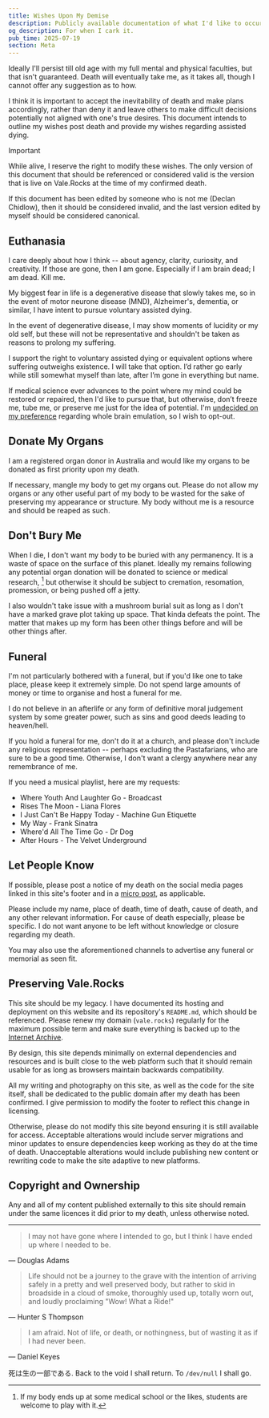 ```yaml
---
title: Wishes Upon My Demise
description: Publicly available documentation of what I'd like to occur in the event of my death. Includes information about my wishes for voluntary assisted dying.
og_description: For when I cark it.
pub_time: 2025-07-19
section: Meta
---
```


Ideally I'll persist till old age with my full mental and physical faculties, but that isn't guaranteed. Death will eventually take me, as it takes all, though I cannot offer any suggestion as to how.

I think it is important to accept the inevitability of death and make plans accordingly, rather than deny it and leave others to make difficult decisions potentially not aligned with one's true desires. This document intends to outline my wishes post death and provide my wishes regarding assisted dying.

> [!IMPORTANT]
> While alive, I reserve the right to modify these wishes. The only version of this document that should be referenced or considered valid is the version that is live on Vale.Rocks at the time of my confirmed death.
>
> If this document has been edited by someone who is not me (Declan Chidlow), then it should be considered invalid, and the last version edited by myself should be considered canonical.

## Euthanasia

I care deeply about how I think -- about agency, clarity, curiosity, and creativity. If those are gone, then I am gone. Especially if I am brain dead; I am dead. Kill me.

My biggest fear in life is a degenerative disease that slowly takes me, so in the event of motor neurone disease (MND), Alzheimer's, dementia, or similar, I have intent to pursue voluntary assisted dying.

In the event of degenerative disease, I may show moments of lucidity or my old self, but these will not be representative and shouldn't be taken as reasons to prolong my suffering.

I support the right to voluntary assisted dying or equivalent options where suffering outweighs existence. I will take that option. I’d rather go early while still somewhat myself than late, after I’m gone in everything but name.

If medical science ever advances to the point where my mind could be restored or repaired, then I'd like to pursue that, but otherwise, don’t freeze me, tube me, or preserve me just for the idea of potential. I'm [undecided on my preference](https://vale.rocks/micros/20250413-1511) regarding whole brain emulation, so I wish to opt-out.

## Donate My Organs

I am a registered organ donor in Australia and would like my organs to be donated as first priority upon my death.

If necessary, mangle my body to get my organs out. Please do not allow my organs or any other useful part of my body to be wasted for the sake of preserving my appearance or structure. My body without me is a resource and should be reaped as such.

## Don't Bury Me

When I die, I don't want my body to be buried with any permanency. It is a waste of space on the surface of this planet. Ideally my remains following any potential organ donation will be donated to science or medical research, [^1] but otherwise it should be subject to cremation, resomation, promession, or being pushed off a jetty.

I also wouldn't take issue with a mushroom burial suit as long as I don't have a marked grave plot taking up space. That kinda defeats the point. The matter that makes up my form has been other things before and will be other things after.

## Funeral

I'm not particularly bothered with a funeral, but if you'd like one to take place, please keep it extremely simple. Do not spend large amounts of money or time to organise and host a funeral for me.

I do not believe in an afterlife or any form of definitive moral judgement system by some greater power, such as sins and good deeds leading to heaven/hell.

If you hold a funeral for me, don't do it at a church, and please don't include any religious representation -- perhaps excluding the Pastafarians, who are sure to be a good time. Otherwise, I don't want a clergy anywhere near any remembrance of me.

If you need a musical playlist, here are my requests:

- Where Youth And Laughter Go - Broadcast
- Rises The Moon - Liana Flores
- I Just Can't Be Happy Today - Machine Gun Etiquette
- My Way - Frank Sinatra
- Where'd All The Time Go - Dr Dog
- After Hours - The Velvet Underground

## Let People Know

If possible, please post a notice of my death on the social media pages linked in this site's footer and in a [micro post](/micros), as applicable.

Please include my name, place of death, time of death, cause of death, and any other relevant information. For cause of death especially, please be specific. I do not want anyone to be left without knowledge or closure regarding my death.

You may also use the aforementioned channels to advertise any funeral or memorial as seen fit.

## Preserving Vale.Rocks

This site should be my legacy. I have documented its hosting and deployment on this website and its repository's `README.md`, which should be referenced. Please renew my domain (`vale.rocks`) regularly for the maximum possible term and make sure everything is backed up to the [Internet Archive](https://archive.org).

By design, this site depends minimally on external dependencies and resources and is built close to the web platform such that it should remain usable for as long as browsers maintain backwards compatibility.

All my writing and photography on this site, as well as the code for the site itself, shall be dedicated to the public domain after my death has been confirmed. I give permission to modify the footer to reflect this change in licensing.

Otherwise, please do not modify this site beyond ensuring it is still available for access. Acceptable alterations would include server migrations and minor updates to ensure dependencies keep working as they do at the time of death. Unacceptable alterations would include publishing new content or rewriting code to make the site adaptive to new platforms.

## Copyright and Ownership

Any and all of my content published externally to this site should remain under the same licences it did prior to my death, unless otherwise noted.

---

> I may not have gone where I intended to go, but I think I have ended up where I needed to be.

— Douglas Adams

> Life should not be a journey to the grave with the intention of arriving safely in a pretty and well preserved body, but rather to skid in broadside in a cloud of smoke, thoroughly used up, totally worn out, and loudly proclaiming "Wow! What a Ride!"

— Hunter S Thompson

> I am afraid. Not of life, or death, or nothingness, but of wasting it as if I had never been.

— Daniel Keyes

死は生の一部である. Back to the void I shall return. To `/dev/null` I shall go.

[^1]: If my body ends up at some medical school or the likes, students are welcome to play with it.
